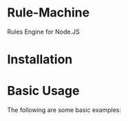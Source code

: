 Rule-Machine
=================
Rules Engine for Node.JS 

Installation
============


Basic Usage
===========
The following are some basic examples:
```js

```
